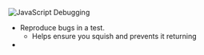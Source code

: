 ![JavaScript Debugging](https://www.youtube.com/watch?v=TtsvMRxmfGA)

* Reproduce bugs in a test.
	* Helps ensure you squish and prevents it returning
* 